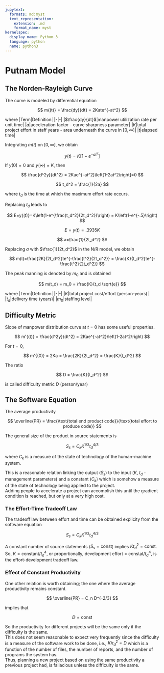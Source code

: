 ```yaml
---
jupytext:
  formats: md:myst
  text_representation:
    extension: .md
    format_name: myst
kernelspec:
  display_name: Python 3
  language: python
  name: python3
---
```


# Putnam Model
## The Norden-Rayleigh Curve
The curve is modeled by differential equation

$$
m{(t)} = \frac{dy}{dt} = 2Kate^{-at^2}
$$

<!-- ```{code-cell} ipython3
:tags: ["remove-input"]
import numpy as np
import pandas as pd
import matplotlib.pyplot as plt
df = pd.DataFrame()
df['t'] = np.arange(0,12+1)
df['dK(t)'] = [0, 12.9, 13.0, 23.0, 25.0, 25.0, 32.0, 36.7, 38.6, 39.3, 39.9, 40.5, 9.0]
df['K(t)'] = df['dK(t)'].cumsum()
fig, ax = plt.subplots(1, 1, figsize=(6, 2), dpi=100)
ax.scatter(df['t'], df['K(t)'])
ax.set_xlim(left=0)
ax.set_ylim(0, max(df['K(t)']))
ax.set_ylabel('$m(t)$')
ax.set_xlabel('$t$')
plt.show()
``` -->

where
|Term|Definition|
|-|-|
|$\frac{dy}{dt}$|manpower utilization rate per unit time|
|$a$|acceleration factor - curve sharpness parameter|
|$K$|total project effort in staff years - area underneath the curve in $\left[0,\infty\right]$|
|$t$|elapsed time|

Integrating $m{(t)}$ on $[0,\infty]$, we obtain

$$
y{(t)} = K\left[1-e^{-at^2}\right]
$$

If $y(0) = 0$ and $y(\infty) = K$, then

$$
\frac{d^2y}{dt^2} = 2Kae^{-at^2}\left[1-2at^2\right]=0
$$

$$
t_d^2 = \frac{1}{2a}
$$

where $t_d$ is the time at which the maximum effort rate occurs.

Replacing $t_d$ leads to

$$
E=y{(t)}=K\left(1-e^{\frac{t_d^2}{2t_d^2}}\right) = K\left(1-e^{-.5}\right)
$$

$$
E=y(t)=.3935K
$$

$$
a=\frac{1}{2t_d^2}
$$

Replacing $a$ with $\frac{1}{2t_d^2}$ in the N/R model, we obtain

$$
m(t)=\frac{2K}{2t_d^2}te^{-\frac{t^2}{2t_d^2}} = \frac{K}{t_d^2}te^{-\frac{t^2}{2t_d^2}}
$$

The peak manning is denoted by $m_0$ and is obtained

$$
m(t_d) = m_0 = \frac{K}{t_d \sqrt{e}}
$$

where
|Term|Definition|
|-|-|
|$K$|total project cost/effort (person-years)|
|$t_d$|delivery time (years)|
|$m_0$|staffing level|

## Difficulty Metric
Slope of manpower distribution curve at $t=0$ has some useful properties.

$$
m'{(t)} = \frac{d^2y}{dt^2} = 2Kae^{-at^2}\left(1-2at^2\right)
$$

For $t=0$, 

$$
m'{(0)} = 2Ka = \frac{2K}{2t_d^2} = \frac{K}{t_d^2}
$$

The ratio 

$$
D = \frac{K}{t_d^2}
$$

is called difficulty metric $D$ (person/year) 

## The Software Equation
The average productivity

$$
\overline{PR} = \frac{\text{total end product code}}{\text{total effort to produce code}}
$$

The general size of the product in source statements is

$$
S_s = C_k K^{1/3} t_d^{4/3}
$$

where $C_k$ is a measure of the state of technology of the human-machine system.

This is a reasonable relation linking the output ($S_s$) to the input ($K$, $t_d$ - management parameters) and a constant ($C_k$) which is somehow a measure of the state of technology being applied to the project. \
Adding people to accelerate a project can accomplish this until the gradient condition is reached, but only at a very high cost.

### The Effort-Time Tradeoff Law
The tradeoff law between effort and time can be obtained
explicity from the software equation

$$
S_s = C_k K^{1/3} t_d^{4/3}
$$

A constant number of source statements ($S_s = \text{const}$) implies $K t_d^2 = \text{const}$. \
So, $K = \text{constant}/t_d^4$, or proportionally, development effort = constat/$t_d^4$, is the effort-development tradeoff law.

### Effect of Constant Productivity
One other relation is worth obtaining; the one where the
average productivity remains constant.

$$
\overline{PR} = C_n D^{-2/3}
$$

implies that

$$
D = \text{const}
$$

So the productivity for different projects will be the same
only if the difficulty is the same. \
This does not seem reasonable to expect very frequently since the difficulty is a measure of the software work to be done, i.e., $K/t_d^2 = D$  which is a function of the number of files, the number of reports, and the number of programs the system has. \
Thus, planning a new project based on using the same productivity a previous project had, is fallacious unless the difficulty is the same.